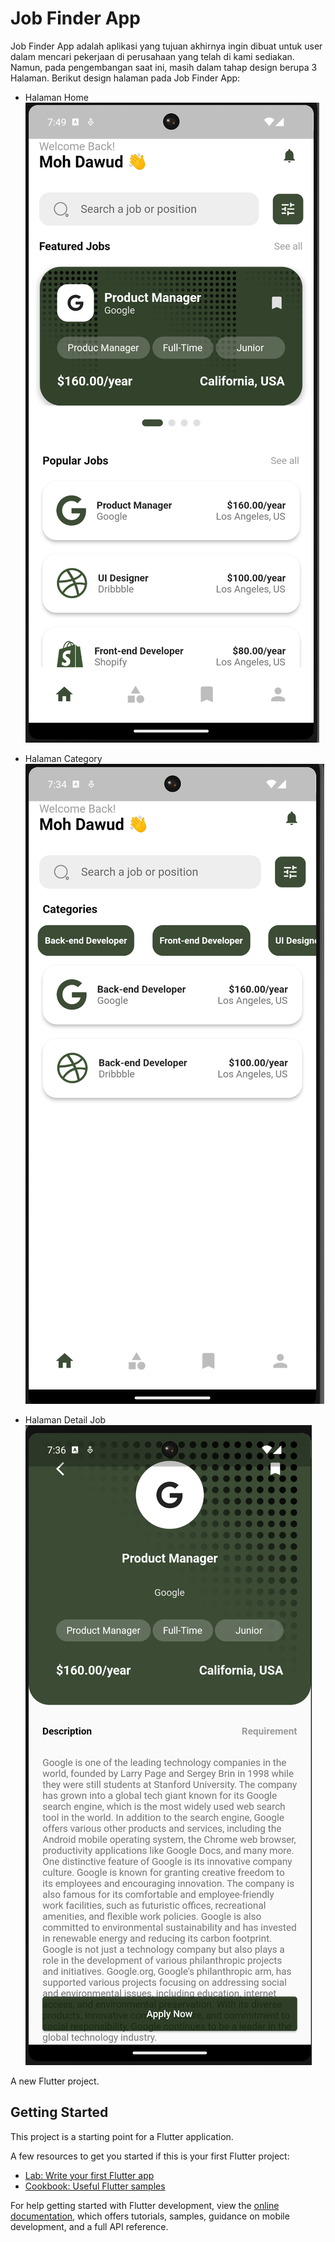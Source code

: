# Job Finder App

Job Finder App adalah aplikasi yang tujuan akhirnya ingin dibuat untuk user dalam mencari pekerjaan di perusahaan yang telah di kami sediakan. Namun, pada pengembangan saat ini, masih dalam tahap design berupa 3 Halaman. Berikut design halaman pada Job Finder App:

- Halaman Home
  ![Img 1](dokumentasi/HomePage.png)

- Halaman Category
  ![Img 2](dokumentasi/Category.png)

- Halaman Detail Job
  ![Img 3](dokumentasi/DetailJob.png)

A new Flutter project.

## Getting Started

This project is a starting point for a Flutter application.

A few resources to get you started if this is your first Flutter project:

- [Lab: Write your first Flutter app](https://docs.flutter.dev/get-started/codelab)
- [Cookbook: Useful Flutter samples](https://docs.flutter.dev/cookbook)

For help getting started with Flutter development, view the
[online documentation](https://docs.flutter.dev/), which offers tutorials,
samples, guidance on mobile development, and a full API reference.
